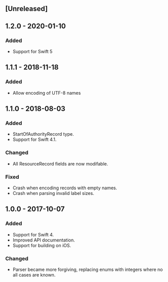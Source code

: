 ## [Unreleased]

## 1.2.0 - 2020-01-10
### Added
- Support for Swift 5

## 1.1.1 - 2018-11-18
### Added
- Allow encoding of UTF-8 names

## 1.1.0 - 2018-08-03
### Added
- StartOfAuthorityRecord type.
- Support for Swift 4.1.

### Changed
- All ResourceRecord fields are now modifable.

### Fixed
- Crash when encoding records with empty names.
- Crash when parsing invalid label sizes.

## 1.0.0 - 2017-10-07
### Added
- Support for Swift 4.
- Improved API documentation.
- Support for building on iOS.

### Changed
- Parser became more forgiving, replacing enums with integers where
  no all cases are known.
